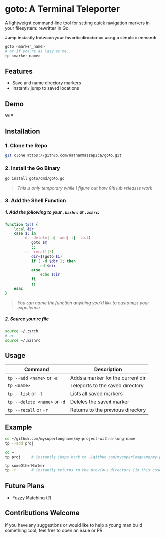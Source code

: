 # goto: A Terminal Teleporter
A lightweight command-line tool for setting quick navigation markers in your filesystem: rewritten in Go.

Jump instantly between your favorite directories using a simple command:

```bash
goto <marker_name>
# or if you're as lazy as me...
tp <marker_name>
```

## Features
- Save and name directory markers
- Instantly jump to saved locations

## Demo
WIP

## Installation

### 1. Clone the Repo
```bash
git clone https://github.com/nathanmazzapica/goto.git
```

### 2. Install the Go Binary
```bash
go install goto/cmd/goto.go
```
>*This is only temporary while I figure out how GitHub releases work*

### 3. Add the Shell Function
##### 1. Add the following to your `.bashrc` or `.zshrc`:
```bash
function tp() {
    local dir
    case $1 in 
        -d|--delete|-a|--add|-l|--list)
            goto $@
            ;;
        -r|--recall|*)
            dir=$(goto $1)
            if [ -d $dir ]; then
                cd $dir
            else
                echo $dir
            fi
            ;;
    esac
}
```

>*You can name the function anything you'd like to customize your experience*

##### 2. Source your rc file
```bash
source ~/.zsrch
# or
source ~/.bashrc
```

## Usage

| Command                        | Description                         |
|-------------------------------|-------------------------------------|
| `tp --add <name>` or `-a`     | Adds a marker for the current dir   |
| `tp <name>`                   | Teleports to the saved directory    |
| `tp --list` or `-l`           | Lists all saved markers             |
| `tp --delete <name>` or `-d`  | Deletes the saved marker            |
| `tp --recall` or `-r`         | Returns to the previous directory            |


## Example

```bash
cd ~/github.com/mysuperlongname/my-project-with-a-long-name
tp --add proj

cd ~
tp proj     # instantly jumps back to ~/github.com/mysuperlongname/my-project-with-a-long-name

tp someOtherMarker
tp -r       # instantly returns to the previous directory (in this case home)
```

## Future Plans
- Fuzzy Matching (?)

## Contributions Welcome
If you have any suggestions or would like to help a young man build something cool, feel free to open an issue or PR.
